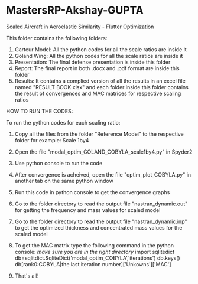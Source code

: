 # MastersRP-Akshay-GUPTA
Scaled Aircraft in Aeroelastic Similarity - Flutter Optimization

This folder contains the following folders:

1. Garteur Model: All the python codes for all the scale ratios are inside it
2. Goland Wing: All the python codes for all the scale ratios are inside it
3. Presentation: The final defense presentation is inside this folder
4. Report: The final report in both .docx and .pdf format are inside this folder
5. Results: It contains a complied version of all the results in an excel file named "RESULT BOOK.xlsx" and each folder inside this folder contains the result of convergences and MAC matrices for respective scaling ratios

HOW TO RUN THE CODES:

To run the python codes for each scaling ratio:
1. Copy all the files from the folder "Reference Model" to the respective folder for example: Scale 1by4
2. Open the file "modal_optim_GOLAND_COBYLA_scale1by4.py" in Spyder2
3. Use python console to run the code
4. After convergence is acheived, open the file "optim_plot_COBYLA.py" in another tab on the same python window
5. Run this code in python console to get the convergence graphs
6. Go to the folder directory to read the output file "nastran_dynamic.out" for getting the frequency and mass values for scaled model
7. Go to the folder directory to read the output file "nastran_dynamic.inp" to get the optimized thickness and concentrated mass values for the scaled model
8. To get the MAC matrix type the following command in the python console: *make sure you are in the right directory*
	import sqlitedict
	db=sqlitdict.SqliteDict('modal_optim_COBYLA','iterations')
	db.keys()
	db[rank0:COBYLA|the last iteration number]['Unkowns']['MAC']
	
9. That's all!
